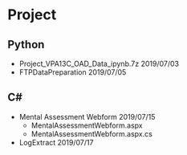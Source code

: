 # Project

## Python
* Project_VPA13C_OAD_Data_ipynb.7z 2019/07/03
* FTPDataPreparation 2019/07/05

## C#
* Mental Assessment Webform   2019/07/15
    * MentalAssessmentWebform.aspx
    * MentalAssessmentWebform.aspx.cs
* LogExtract  2019/07/17
